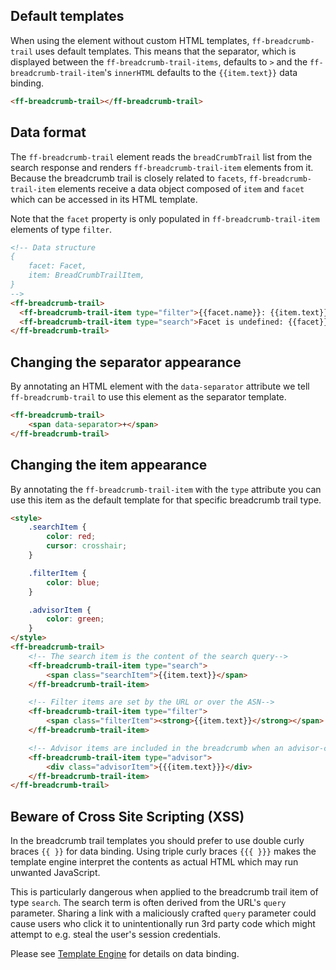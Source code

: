 ## Default templates

When using the element without custom HTML templates, `ff-breadcrumb-trail` uses default templates.
This means that the separator, which is displayed between the `ff-breadcrumb-trail-items`, defaults to `>` and the `ff-breadcrumb-trail-item`'s `innerHTML` defaults to the `{{item.text}}` data binding.

```html
<ff-breadcrumb-trail></ff-breadcrumb-trail>
```


## Data format

The `ff-breadcrumb-trail` element reads the `breadCrumbTrail` list from the search response and renders `ff-breadcrumb-trail-item` elements from it.
Because the breadcrumb trail is closely related to `facets`, `ff-breadcrumb-trail-item` elements receive a data object composed of `item` and `facet` which can be accessed in its HTML template.

Note that the `facet` property is only populated in `ff-breadcrumb-trail-item` elements of type `filter`.

```html
<!-- Data structure
{
    facet: Facet,
    item: BreadCrumbTrailItem,
}
-->
<ff-breadcrumb-trail>
  <ff-breadcrumb-trail-item type="filter">{{facet.name}}: {{item.text}}</ff-breadcrumb-trail-item>
  <ff-breadcrumb-trail-item type="search">Facet is undefined: {{facet}}</ff-breadcrumb-trail-item>
</ff-breadcrumb-trail>
```


## Changing the separator appearance

By annotating an HTML element with the `data-separator` attribute we tell `ff-breadcrumb-trail` to use this element as the separator template.

```html
<ff-breadcrumb-trail>
    <span data-separator>+</span>
</ff-breadcrumb-trail>
```


## Changing the item appearance

By annotating the `ff-breadcrumb-trail-item` with the `type` attribute you can use this item as the default template for that specific breadcrumb trail type.

```html
<style>
    .searchItem {
        color: red;
        cursor: crosshair;
    }

    .filterItem {
        color: blue;
    }

    .advisorItem {
        color: green;
    }
</style>
<ff-breadcrumb-trail>
    <!-- The search item is the content of the search query-->
    <ff-breadcrumb-trail-item type="search">
        <span class="searchItem">{{item.text}}</span>
    </ff-breadcrumb-trail-item>

    <!-- Filter items are set by the URL or over the ASN-->
    <ff-breadcrumb-trail-item type="filter">
        <span class="filterItem"><strong>{{item.text}}</strong></span>
    </ff-breadcrumb-trail-item>

    <!-- Advisor items are included in the breadcrumb when an advisor-campaign is selected-->
    <ff-breadcrumb-trail-item type="advisor">
        <div class="advisorItem">{{{item.text}}}</div>
    </ff-breadcrumb-trail-item>
</ff-breadcrumb-trail>
```


## Beware of Cross Site Scripting (XSS)

In the breadcrumb trail templates you should prefer to use double curly braces `{{ }}` for data binding.
Using triple curly braces `{{{ }}}` makes the template engine interpret the contents as actual HTML which may run unwanted JavaScript.

This is particularly dangerous when applied to the breadcrumb trail item of type `search`.
The search term is often derived from the URL's `query` parameter.
Sharing a link with a maliciously crafted `query` parameter could cause users who click it to unintentionally run 3rd party code which might attempt to e.g. steal the user's session credentials.

Please see [Template Engine](/documentation/5.x/template-engine) for details on data binding.
